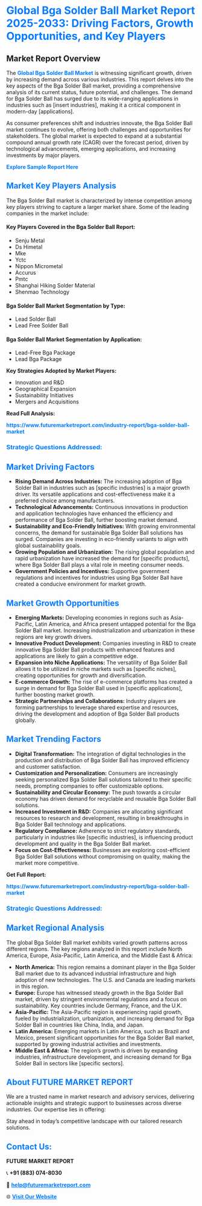 <h1 style="color: #007BFF;">Global Bga Solder Ball Market Report 2025-2033: Driving Factors, Growth Opportunities, and Key Players</h1>

<section id="overview">
<h2>Market Report Overview</h2>
<p>The <a href="https://www.futuremarketreport.com/industry-report/bga-solder-ball-market" style="color: #007BFF; text-decoration: none;"><strong>Global Bga Solder Ball Market</strong></a> is witnessing significant growth, driven by increasing demand across various industries. This report delves into the key aspects of the Bga Solder Ball market, providing a comprehensive analysis of its current status, future potential, and challenges. The demand for Bga Solder Ball has surged due to its wide-ranging applications in industries such as [insert industries], making it a critical component in modern-day [applications].</p>
<p>As consumer preferences shift and industries innovate, the Bga Solder Ball market continues to evolve, offering both challenges and opportunities for stakeholders. The global market is expected to expand at a substantial compound annual growth rate (CAGR) over the forecast period, driven by technological advancements, emerging applications, and increasing investments by major players.</p>
</section>

<section id="overview">
<p><a href="https://www.futuremarketreport.com/request-sample/reportId=31646" style="color: #007BFF; text-decoration: none;"><strong>Explore Sample Report Here</strong></a></p>
</section>

<section id="key-players">
<h2 style="color: #007BFF;">Market Key Players Analysis</h2>
<p>The Bga Solder Ball market is characterized by intense competition among key players striving to capture a larger market share. Some of the leading companies in the market include:</p>
<h4>Key Players Covered in the Bga Solder Ball Report:</h4>
<ul><li>Senju Metal</li><li>Ds Himetal</li><li>Mke</li><li>Yctc</li><li>Nippon Micrometal</li><li>Accurus</li><li>Pmtc</li><li>Shanghai Hiking Solder Material</li><li>Shenmao Technology</li></ul>
<h4>Bga Solder Ball Market Segmentation by Type:</h4>
<ul><li>Lead Solder Ball</li><li>Lead Free Solder Ball</li></ul>

<h4>Bga Solder Ball Market Segmentation by Application:</h4>
<ul><li>Lead-Free Bga Package</li><li>Lead Bga Package</li></ul>
<p><strong>Key Strategies Adopted by Market Players:</strong></p>
<ul>
<li>Innovation and R&D</li>
<li>Geographical Expansion</li>
<li>Sustainability Initiatives</li>
<li>Mergers and Acquisitions</li>
</ul>
</section>

<section>
<p><strong>Read Full Analysis: </strong></p><a href="https://www.futuremarketreport.com/industry-report/bga-solder-ball-market" style="color: #007BFF; text-decoration: none;"><strong>https://www.futuremarketreport.com/industry-report/bga-solder-ball-market</strong></a>
<h3 style="color: #007BFF;">Strategic Questions Addressed:</h3>
</section>

<section id="driving-factors">
<h2 style="color: #007BFF;">Market Driving Factors</h2>
<ul>
<li><strong>Rising Demand Across Industries:</strong> The increasing adoption of Bga Solder Ball in industries such as [specific industries] is a major growth driver. Its versatile applications and cost-effectiveness make it a preferred choice among manufacturers.</li>
<li><strong>Technological Advancements:</strong> Continuous innovations in production and application technologies have enhanced the efficiency and performance of Bga Solder Ball, further boosting market demand.</li>
<li><strong>Sustainability and Eco-Friendly Initiatives:</strong> With growing environmental concerns, the demand for sustainable Bga Solder Ball solutions has surged. Companies are investing in eco-friendly variants to align with global sustainability goals.</li>
<li><strong>Growing Population and Urbanization:</strong> The rising global population and rapid urbanization have increased the demand for [specific products], where Bga Solder Ball plays a vital role in meeting consumer needs.</li>
<li><strong>Government Policies and Incentives:</strong> Supportive government regulations and incentives for industries using Bga Solder Ball have created a conducive environment for market growth.</li>
</ul>
</section>

<section id="growth-opportunities">
<h2 style="color: #007BFF;">Market Growth Opportunities</h2>
<ul>
<li><strong>Emerging Markets:</strong> Developing economies in regions such as Asia-Pacific, Latin America, and Africa present untapped potential for the Bga Solder Ball market. Increasing industrialization and urbanization in these regions are key growth drivers.</li>
<li><strong>Innovative Product Development:</strong> Companies investing in R&D to create innovative Bga Solder Ball products with enhanced features and applications are likely to gain a competitive edge.</li>
<li><strong>Expansion into Niche Applications:</strong> The versatility of Bga Solder Ball allows it to be utilized in niche markets such as [specific niches], creating opportunities for growth and diversification.</li>
<li><strong>E-commerce Growth:</strong> The rise of e-commerce platforms has created a surge in demand for Bga Solder Ball used in [specific applications], further boosting market growth.</li>
<li><strong>Strategic Partnerships and Collaborations:</strong> Industry players are forming partnerships to leverage shared expertise and resources, driving the development and adoption of Bga Solder Ball products globally.</li>
</ul>
</section>

<section id="trending-factors">
<h2 style="color: #007BFF;">Market Trending Factors</h2>
<ul>
<li><strong>Digital Transformation:</strong> The integration of digital technologies in the production and distribution of Bga Solder Ball has improved efficiency and customer satisfaction.</li>
<li><strong>Customization and Personalization:</strong> Consumers are increasingly seeking personalized Bga Solder Ball solutions tailored to their specific needs, prompting companies to offer customizable options.</li>
<li><strong>Sustainability and Circular Economy:</strong> The push towards a circular economy has driven demand for recyclable and reusable Bga Solder Ball solutions.</li>
<li><strong>Increased Investment in R&D:</strong> Companies are allocating significant resources to research and development, resulting in breakthroughs in Bga Solder Ball technology and applications.</li>
<li><strong>Regulatory Compliance:</strong> Adherence to strict regulatory standards, particularly in industries like [specific industries], is influencing product development and quality in the Bga Solder Ball market.</li>
<li><strong>Focus on Cost-Effectiveness:</strong> Businesses are exploring cost-efficient Bga Solder Ball solutions without compromising on quality, making the market more competitive.</li>
</ul>
</section>

<section>
<p><strong>Get Full Report: </strong></p><a href="https://www.futuremarketreport.com/industry-report/bga-solder-ball-market" style="color: #007BFF; text-decoration: none;"><strong>https://www.futuremarketreport.com/industry-report/bga-solder-ball-market</strong></a>
<h3 style="color: #007BFF;">Strategic Questions Addressed:</h3>
</section>


<section id="regional-analysis">
<h2 style="color: #007BFF;">Market Regional Analysis</h2>
<p>The global Bga Solder Ball market exhibits varied growth patterns across different regions. The key regions analyzed in this report include North America, Europe, Asia-Pacific, Latin America, and the Middle East & Africa:</p>
<ul>
<li><strong>North America:</strong> This region remains a dominant player in the Bga Solder Ball market due to its advanced industrial infrastructure and high adoption of new technologies. The U.S. and Canada are leading markets in this region.</li>
<li><strong>Europe:</strong> Europe has witnessed steady growth in the Bga Solder Ball market, driven by stringent environmental regulations and a focus on sustainability. Key countries include Germany, France, and the U.K.</li>
<li><strong>Asia-Pacific:</strong> The Asia-Pacific region is experiencing rapid growth, fueled by industrialization, urbanization, and increasing demand for Bga Solder Ball in countries like China, India, and Japan.</li>
<li><strong>Latin America:</strong> Emerging markets in Latin America, such as Brazil and Mexico, present significant opportunities for the Bga Solder Ball market, supported by growing industrial activities and investments.</li>
<li><strong>Middle East & Africa:</strong> The region’s growth is driven by expanding industries, infrastructure development, and increasing demand for Bga Solder Ball in sectors like [specific sectors].</li>
</ul>
</section>

<footer>
<h2 style="color: #007BFF;">About FUTURE MARKET REPORT</h2>
<p>We are a trusted name in market research and advisory services, delivering actionable insights and strategic support to businesses across diverse industries. Our expertise lies in offering:</p>

<p>Stay ahead in today’s competitive landscape with our tailored research solutions.</p>

<h2 style="color: #007BFF;">Contact Us:</h2>
<p><strong>FUTURE MARKET REPORT</strong></p>
<p>📞 <strong>+91 (883) 074-8030</strong></p>
<p>📧 <strong><a href="mailto:help@futuremarketreport.com" style="color: #007BFF;">help@futuremarketreport.com</a></strong></p>
<p>🌐 <strong><a href="https://www.futuremarketreport.com/" style="color: #007BFF;">Visit Our Website</a></strong></p>
</footer>